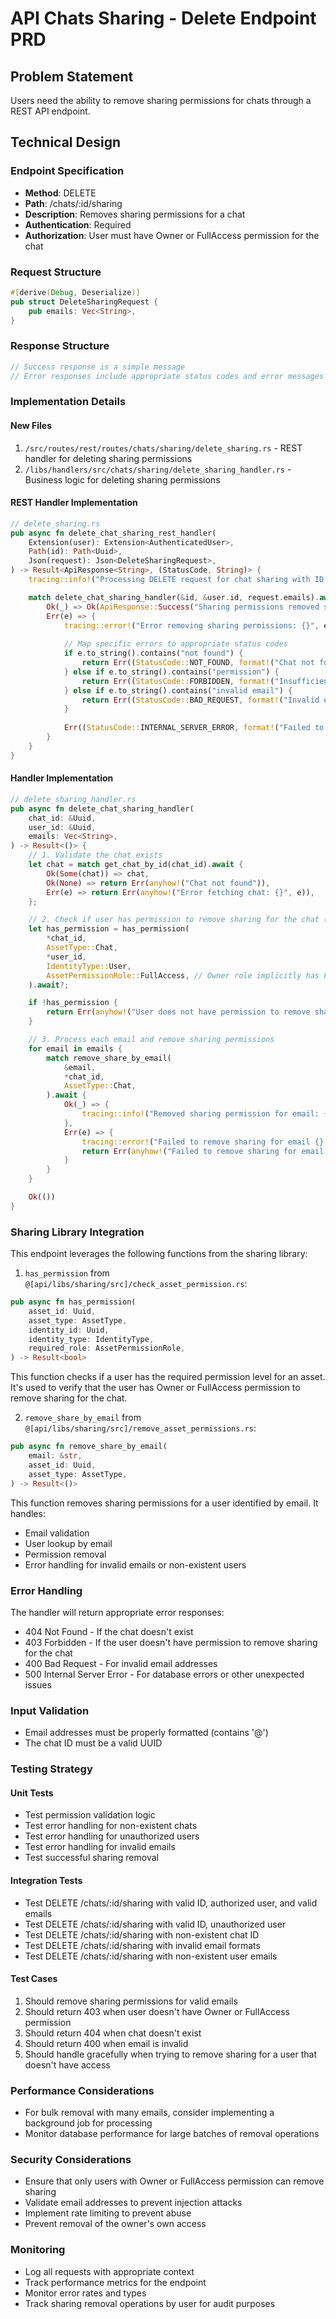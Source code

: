 # API Chats Sharing - Delete Endpoint PRD

## Problem Statement
Users need the ability to remove sharing permissions for chats through a REST API endpoint.

## Technical Design

### Endpoint Specification
- **Method**: DELETE
- **Path**: /chats/:id/sharing
- **Description**: Removes sharing permissions for a chat
- **Authentication**: Required
- **Authorization**: User must have Owner or FullAccess permission for the chat

### Request Structure
```rust
#[derive(Debug, Deserialize)]
pub struct DeleteSharingRequest {
    pub emails: Vec<String>,
}
```

### Response Structure
```rust
// Success response is a simple message
// Error responses include appropriate status codes and error messages
```

### Implementation Details

#### New Files
1. `/src/routes/rest/routes/chats/sharing/delete_sharing.rs` - REST handler for deleting sharing permissions
2. `/libs/handlers/src/chats/sharing/delete_sharing_handler.rs` - Business logic for deleting sharing permissions

#### REST Handler Implementation
```rust
// delete_sharing.rs
pub async fn delete_chat_sharing_rest_handler(
    Extension(user): Extension<AuthenticatedUser>,
    Path(id): Path<Uuid>,
    Json(request): Json<DeleteSharingRequest>,
) -> Result<ApiResponse<String>, (StatusCode, String)> {
    tracing::info!("Processing DELETE request for chat sharing with ID: {}, user_id: {}", id, user.id);

    match delete_chat_sharing_handler(&id, &user.id, request.emails).await {
        Ok(_) => Ok(ApiResponse::Success("Sharing permissions removed successfully".to_string())),
        Err(e) => {
            tracing::error!("Error removing sharing permissions: {}", e);
            
            // Map specific errors to appropriate status codes
            if e.to_string().contains("not found") {
                return Err((StatusCode::NOT_FOUND, format!("Chat not found: {}", e)));
            } else if e.to_string().contains("permission") {
                return Err((StatusCode::FORBIDDEN, format!("Insufficient permissions: {}", e)));
            } else if e.to_string().contains("invalid email") {
                return Err((StatusCode::BAD_REQUEST, format!("Invalid email: {}", e)));
            }
            
            Err((StatusCode::INTERNAL_SERVER_ERROR, format!("Failed to remove sharing permissions: {}", e)))
        }
    }
}
```

#### Handler Implementation
```rust
// delete_sharing_handler.rs
pub async fn delete_chat_sharing_handler(
    chat_id: &Uuid,
    user_id: &Uuid,
    emails: Vec<String>,
) -> Result<()> {
    // 1. Validate the chat exists
    let chat = match get_chat_by_id(chat_id).await {
        Ok(Some(chat)) => chat,
        Ok(None) => return Err(anyhow!("Chat not found")),
        Err(e) => return Err(anyhow!("Error fetching chat: {}", e)),
    };

    // 2. Check if user has permission to remove sharing for the chat (Owner or FullAccess)
    let has_permission = has_permission(
        *chat_id,
        AssetType::Chat,
        *user_id,
        IdentityType::User,
        AssetPermissionRole::FullAccess, // Owner role implicitly has FullAccess permissions
    ).await?;

    if !has_permission {
        return Err(anyhow!("User does not have permission to remove sharing for this chat"));
    }

    // 3. Process each email and remove sharing permissions
    for email in emails {
        match remove_share_by_email(
            &email,
            *chat_id,
            AssetType::Chat,
        ).await {
            Ok(_) => {
                tracing::info!("Removed sharing permission for email: {} on chat: {}", email, chat_id);
            },
            Err(e) => {
                tracing::error!("Failed to remove sharing for email {}: {}", email, e);
                return Err(anyhow!("Failed to remove sharing for email {}: {}", email, e));
            }
        }
    }

    Ok(())
}
```

### Sharing Library Integration
This endpoint leverages the following functions from the sharing library:

1. `has_permission` from `@[api/libs/sharing/src]/check_asset_permission.rs`:
```rust
pub async fn has_permission(
    asset_id: Uuid,
    asset_type: AssetType,
    identity_id: Uuid,
    identity_type: IdentityType,
    required_role: AssetPermissionRole,
) -> Result<bool>
```
This function checks if a user has the required permission level for an asset. It's used to verify that the user has Owner or FullAccess permission to remove sharing for the chat.

2. `remove_share_by_email` from `@[api/libs/sharing/src]/remove_asset_permissions.rs`:
```rust
pub async fn remove_share_by_email(
    email: &str,
    asset_id: Uuid,
    asset_type: AssetType,
) -> Result<()>
```
This function removes sharing permissions for a user identified by email. It handles:
- Email validation
- User lookup by email
- Permission removal
- Error handling for invalid emails or non-existent users

### Error Handling
The handler will return appropriate error responses:
- 404 Not Found - If the chat doesn't exist
- 403 Forbidden - If the user doesn't have permission to remove sharing for the chat
- 400 Bad Request - For invalid email addresses
- 500 Internal Server Error - For database errors or other unexpected issues

### Input Validation
- Email addresses must be properly formatted (contains '@')
- The chat ID must be a valid UUID

### Testing Strategy

#### Unit Tests
- Test permission validation logic
- Test error handling for non-existent chats
- Test error handling for unauthorized users
- Test error handling for invalid emails
- Test successful sharing removal

#### Integration Tests
- Test DELETE /chats/:id/sharing with valid ID, authorized user, and valid emails
- Test DELETE /chats/:id/sharing with valid ID, unauthorized user
- Test DELETE /chats/:id/sharing with non-existent chat ID
- Test DELETE /chats/:id/sharing with invalid email formats
- Test DELETE /chats/:id/sharing with non-existent user emails

#### Test Cases
1. Should remove sharing permissions for valid emails
2. Should return 403 when user doesn't have Owner or FullAccess permission
3. Should return 404 when chat doesn't exist
4. Should return 400 when email is invalid
5. Should handle gracefully when trying to remove sharing for a user that doesn't have access

### Performance Considerations
- For bulk removal with many emails, consider implementing a background job for processing
- Monitor database performance for large batches of removal operations

### Security Considerations
- Ensure that only users with Owner or FullAccess permission can remove sharing
- Validate email addresses to prevent injection attacks
- Implement rate limiting to prevent abuse
- Prevent removal of the owner's own access

### Monitoring
- Log all requests with appropriate context
- Track performance metrics for the endpoint
- Monitor error rates and types
- Track sharing removal operations by user for audit purposes
